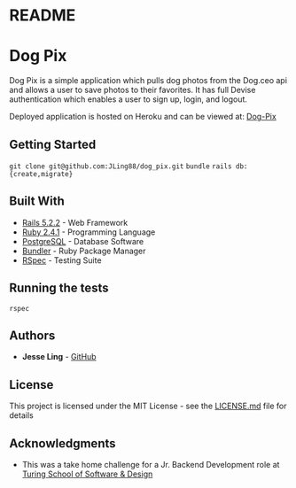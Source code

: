 # README
# Dog Pix

Dog Pix is a simple application which pulls dog photos from the Dog.ceo api and allows a user to save photos to their favorites. It has full Devise authentication which enables a user to sign up, login, and logout.

Deployed application is hosted on Heroku and can be viewed at: [Dog-Pix](https://dog-pix.herokuapp.com/)

## Getting Started

```git clone git@github.com:JLing88/dog_pix.git```
```bundle```
```rails db:{create,migrate}```

## Built With

* [Rails 5.2.2](https://rubyonrails.org/) - Web Framework
* [Ruby 2.4.1](https://www.ruby-lang.org/en/) - Programming Language
* [PostgreSQL](https://www.postgresql.org/) - Database Software
* [Bundler](https://bundler.io/) - Ruby Package Manager
* [RSpec](http://rspec.info/) - Testing Suite

## Running the tests

```rspec```

## Authors

* **Jesse Ling** - [GitHub](https://github.com/JLing88)

## License

This project is licensed under the MIT License - see the [LICENSE.md](LICENSE.md) file for details

## Acknowledgments

* This was a take home challenge for a Jr. Backend Development role at [Turing School of Software & Design](https://turing.io/)






